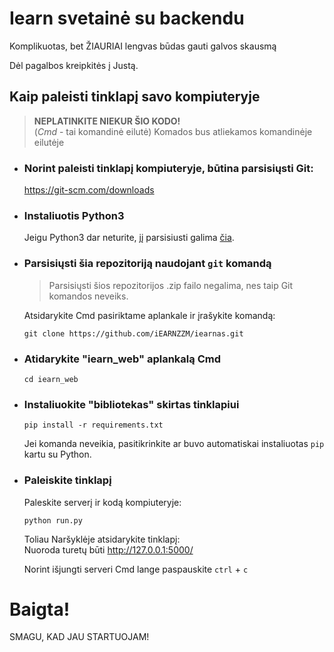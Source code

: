# Iearn svetainė su backendu

Komplikuotas, bet ŽIAURIAI lengvas būdas gauti galvos skausmą

Dėl pagalbos kreipkitės į Justą.

## Kaip paleisti tinklapį savo kompiuteryje
> **NEPLATINKITE NIEKUR ŠIO KODO!**  
> (_Cmd_ - tai komandinė eilutė)
> Komados bus atliekamos komandinėje eilutėje

*   ### Norint paleisti tinklapį kompiuteryje, būtina parsisiųsti Git:  ###
    https://git-scm.com/downloads

* ### Instaliuotis Python3 ###

    Jeigu Python3 dar neturite, jį parsisiusti galima [čia](https://www.python.org/downloads/).

* ### Parsisiųsti šia repozitoriją naudojant `git` komandą ###
    > Parsisiųsti šios repozitorijos .zip failo negalima, nes taip Git komandos neveiks.

    Atsidarykite Cmd pasiriktame aplankale ir įrašykite komandą:
    ```
    git clone https://github.com/iEARNZZM/iearnas.git
    ```
* ### Atidarykite "iearn_web" aplankalą Cmd ###
    ```
    cd iearn_web
    ```
* ### Instaliuokite "bibliotekas" skirtas tinklapiui ###
    ```
    pip install -r requirements.txt
    ```
    Jei komanda neveikia, pasitikrinkite ar buvo automatiskai instaliuotas `pip` kartu su Python.
* ### Paleiskite tinklapį ###
    Paleskite serverį ir kodą kompiuteryje:
    ```
    python run.py
    ```
    Toliau Naršyklėje atsidarykite tinklapį:  
    Nuoroda turetų būti http://127.0.0.1:5000/
    
    Norint išjungti serveri Cmd lange paspauskite `ctrl` + `c`
    
# Baigta!
SMAGU, KAD JAU STARTUOJAM!
